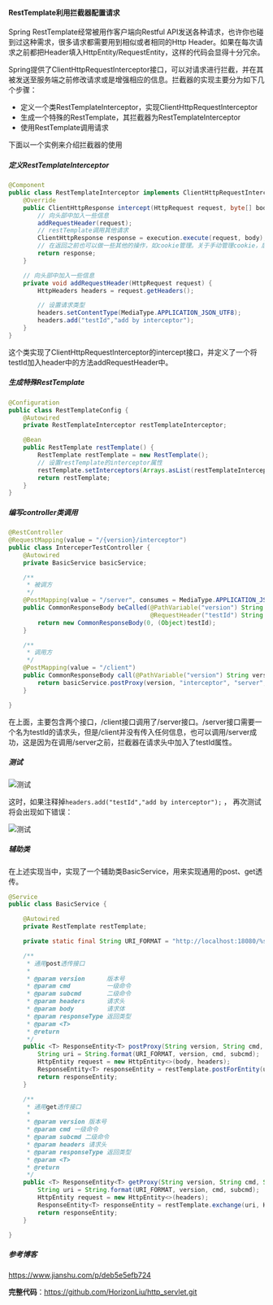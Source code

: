 #### RestTemplate利用拦截器配置请求

Spring RestTemplate经常被用作客户端向Restful API发送各种请求，也许你也碰到过这种需求，很多请求都需要用到相似或者相同的Http Header。如果在每次请求之前都把Header填入HttpEntity/RequestEntity，这样的代码会显得十分冗余。

Spring提供了ClientHttpRequestInterceptor接口，可以对请求进行拦截，并在其被发送至服务端之前修改请求或是增强相应的信息。拦截器的实现主要分为如下几个步骤：

- 定义一个类RestTemplateInterceptor，实现ClientHttpRequestInterceptor
- 生成一个特殊的RestTemplate，其拦截器为RestTemplateInterceptor
- 使用RestTemplate调用请求

下面以一个实例来介绍拦截器的使用

##### 定义RestTemplateInterceptor

```java
@Component
public class RestTemplateInterceptor implements ClientHttpRequestInterceptor {
    @Override
    public ClientHttpResponse intercept(HttpRequest request, byte[] body, ClientHttpRequestExecution execution) throws IOException {
        // 向头部中加入一些信息
        addRequestHeader(request);
        // restTemplate调用其他请求
        ClientHttpResponse response = execution.execute(request, body);
        // 在返回之前也可以做一些其他的操作，如cookie管理。关于手动管理cookie，后面也会介绍
        return response;
    }

    // 向头部中加入一些信息
    private void addRequestHeader(HttpRequest request) {
        HttpHeaders headers = request.getHeaders();

        // 设置请求类型
        headers.setContentType(MediaType.APPLICATION_JSON_UTF8);
        headers.add("testId","add by interceptor");
    }
}
```

这个类实现了ClientHttpRequestInterceptor的intercept接口，并定义了一个将testId加入header中的方法addRequestHeader中。

##### 生成特殊RestTemplate

```java
@Configuration
public class RestTemplateConfig {
    @Autowired
    private RestTemplateInterceptor restTemplateInterceptor;

    @Bean
    public RestTemplate restTemplate() {
        RestTemplate restTemplate = new RestTemplate();
        // 设置restTemplate的interceptor属性
        restTemplate.setInterceptors(Arrays.asList(restTemplateInterceptor));
        return restTemplate;
    }
}
```

##### 编写controller类调用

```java
@RestController
@RequestMapping(value = "/{version}/interceptor")
public class InterceperTestController {
    @Autowired
    private BasicService basicService;

    /**
     * 被调方
     */
    @PostMapping(value = "/server", consumes = MediaType.APPLICATION_JSON_UTF8_VALUE)
    public CommonResponseBody beCalled(@PathVariable("version") String version,
                                       @RequestHeader("testId") String testId) {
        return new CommonResponseBody(0, (Object)testId);
    }

    /**
     * 调用方
     */
    @PostMapping(value = "/client")
    public CommonResponseBody call(@PathVariable("version") String version) {
        return basicService.postProxy(version, "interceptor", "server", null, null, CommonResponseBody.class).getBody();
    }

}
```

在上面，主要包含两个接口，/client接口调用了/server接口。/server接口需要一个名为testId的请求头，但是/client并没有传入任何信息，也可以调用/server成功，这是因为在调用/server之前，拦截器在请求头中加入了testId属性。

##### 测试

![测试](https://ws4.sinaimg.cn/large/006tNbRwgy1fy37keu1j2j30zg0lsmz9.jpg)

这时，如果注释掉`headers.add("testId","add by interceptor");` ， 再次测试将会出现如下错误：



![测试](https://ws2.sinaimg.cn/large/006tNbRwgy1fy37nz4u6tj314i0nydiw.jpg)



##### 辅助类

在上述实现当中，实现了一个辅助类BasicService，用来实现通用的post、get透传。

```java
@Service
public class BasicService {

    @Autowired
    private RestTemplate restTemplate;

    private static final String URI_FORMAT = "http://localhost:18080/%s/%s/%s";

    /**
     * 通用post透传接口
     *
     * @param version      版本号
     * @param cmd          一级命令
     * @param subcmd       二级命令
     * @param headers      请求头
     * @param body         请求体
     * @param responseType 返回类型
     * @param <T>
     * @return
     */
    public <T> ResponseEntity<T> postProxy(String version, String cmd, String subcmd, HttpHeaders headers, Object body, Class<T> responseType) {
        String uri = String.format(URI_FORMAT, version, cmd, subcmd);
        HttpEntity request = new HttpEntity<>(body, headers);
        ResponseEntity<T> responseEntity = restTemplate.postForEntity(uri, request, responseType);
        return responseEntity;
    }

    /**
     * 通用get透传接口
     *
     * @param version 版本号
     * @param cmd 一级命令
     * @param subcmd 二级命令
     * @param headers 请求头
     * @param responseType 返回类型
     * @param <T>
     * @return
     */
    public <T> ResponseEntity<T> getProxy(String version, String cmd, String subcmd, HttpHeaders headers, Class<T> responseType) {
        String uri = String.format(URI_FORMAT, version, cmd, subcmd);
        HttpEntity request = new HttpEntity<>(headers);
        ResponseEntity<T> responseEntity = restTemplate.exchange(uri, HttpMethod.GET, request, responseType);
        return responseEntity;
    }

}
```



##### 参考博客

https://www.jianshu.com/p/deb5e5efb724



**完整代码**：https://github.com/HorizonLiu/http_servlet.git